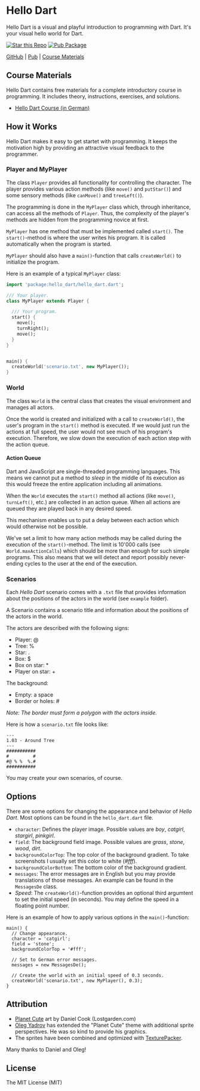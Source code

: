 # Hello Dart

Hello Dart is a visual and playful introduction to programming with Dart. It's
your visual hello world for Dart.

[![Star this Repo](https://img.shields.io/github/stars/marcojakob/hello-dart.svg?style=flat-square)](https://github.com/marcojakob/hello-dart)
[![Pub Package](https://img.shields.io/pub/v/hello_dart.svg?style=flat-square)](https://pub.dartlang.org/packages/hello_dart)

[GitHub](https://github.com/marcojakob/hello-dart) | 
[Pub](https://pub.dartlang.org/packages/hello_dart) | 
[Course Materials](http://code.makery.ch/library/hello-dart/)


## Course Materials

Hello Dart contains free materials for a complete introductory course in 
programming. It includes theory, instructions, exercises, and solutions.

* [Hello Dart Course (in German)](http://code.makery.ch/library/hello-dart/de)


## How it Works

Hello Dart makes it easy to get startet with programming. It keeps the 
motivation high by providing an attractive visual feedback to the programmer.


### Player and MyPlayer

The class `Player` provides all functionality for controlling the character. The
player provides various action methods (like `move()` and `putStar()`) and some 
sensory methods (like `canMove()` and `treeLeft()`). 

The programming is done in the `MyPlayer` class which, through inheritance, can
access all the methods of `Player`. Thus, the complexity of the player's 
methods are hidden from the programming novice at first.

`MyPlayer` has one method that must be implemented called `start()`. The 
`start()`-method is where the user writes his program. It is called 
automatically when the program is started.

`MyPlayer` should also have a `main()`-function that calls `createWorld()` to
initialize the program.

Here is an example of a typical `MyPlayer` class:

```dart
import 'package:hello_dart/hello_dart.dart';

/// Your player.
class MyPlayer extends Player {

  /// Your program.
  start() {
    move();
    turnRight();
    move();
  }
}


main() {
  createWorld('scenario.txt', new MyPlayer());
}
```


### World

The class `World` is the central class that creates the visual environment and 
manages all actors.

Once the world is created and initialized with a call to `createWorld()`, the
user's program in the `start()` method is executed. If we would just run the 
actions at full speed, the user would not see much of his program's execution. 
Therefore, we slow down the execution of each action step with the action queue.


#### Action Queue

Dart and JavaScript are single-threaded programming languages. This means we 
cannot put a method to *sleep* in the middle of its execution as this would 
freeze the entire application including all animations.

When the `World` executes the `start()` method all actions (like `move()`,
`turnLeft()`, etc.) are collected in an action queue. When all actions are 
queued they are played back in any desired speed. 

This mechanism enables us to put a delay between each action which would 
otherwise not be possible.

We've set a limit to how many action methods may be called during the execution
of the `start()`-method. The limit is 10'000 calls (see `World.maxActionCalls`)
which should be more than enough for such simple programs. This also means that
we will detect and report possibly never-ending cycles to the user at the end 
of the execution.


### Scenarios

Each *Hello Dart* scenario comes with a `.txt` file that provides information 
about the positions of the actors in the world (see `example` folder).

A Scenario contains a scenario title and information about the positions of the 
actors in the world.

The actors are described with the following signs:

* Player: @
* Tree: %
* Star: .
* Box: $
* Box on star: *
* Player on star: +


The background:

* Empty: a space
* Border or holes: #

*Note: The border must form a polygon with the actors inside.*

Here is how a `scenario.txt` file looks like:

```
---
1.03 - Around Tree
---
###########
#         #
#@ % %  %.#
###########
```

You may create your own scenarios, of course.


## Options

There are some options for changing the appearance and behavior of *Hello Dart*.
Most options can be found in the `hello_dart.dart` file.

* `character`: Defines the player image. Possible values are *boy*, *catgirl*,
  *stargirl*, *pinkgirl*.
* `field`: The background field image. Possible values are *grass*, *stone*, 
  *wood*, *dirt*.
* `backgroundColorTop`: The top color of the background gradient. To take 
  screenshots I usually set this color to white (*#fff*).
* `backgroundColorBottom`: The bottom color of the background gradient.
* `messages`: The error messages are in English but you may provide 
  translations of those messages. An example can be found in the `MessagesDe`
  class.
* *Speed*: The `createWorld()`-function provides an optional third argumtent
  to set the initial speed (in seconds). You may define the speed in a floating 
  point number.

Here is an example of how to apply various options in the `main()`-function:

```
main() {
  // Change appearance.
  character = 'catgirl';
  field = 'stone';
  backgroundColorTop = '#fff';

  // Set to German error messages.
  messages = new MessagesDe();

  // Create the world with an initial speed of 0.3 seconds.
  createWorld('scenario.txt', new MyPlayer(), 0.3);
}
```


## Attribution

* [Planet Cute](http://www.lostgarden.com/2007/05/dancs-miraculously-flexible-game.html) 
art by Daniel Cook (Lostgarden.com)
* [Oleg Yadrov](https://www.linkedin.com/in/olegyadrov) has extended the 
"Planet Cute" theme with additional sprite perspectives. He was so kind to provide
his graphics.
* The sprites have been combined and optimized with 
[TexturePacker](http://www.codeandweb.com/texturepacker).

Many thanks to Daniel and Oleg!


## License

The MIT License (MIT)
